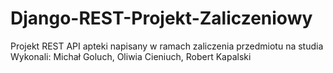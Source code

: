 # Django-REST-Projekt-Zaliczeniowy
Projekt REST API apteki napisany w ramach zaliczenia przedmiotu na studia
Wykonali: Michał Goluch, Oliwia Cieniuch, Robert Kapalski

